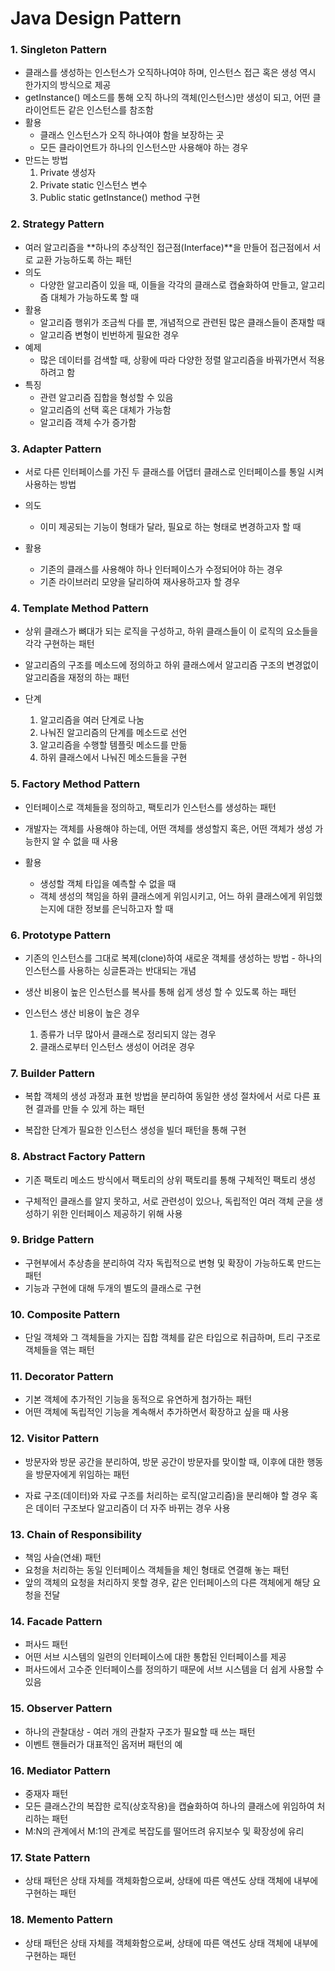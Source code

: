 # Java Design Pattern

### 1. Singleton Pattern

- 클래스를 생성하는 인스턴스가 오직하나여야 하며, 인스턴스 접근 혹은 생성 역시 한가지의 방식으로 제공
- getInstance() 메소드를 통해 오직 하나의 객체(인스턴스)만 생성이 되고, 어떤 클라이언트든 같은 인스턴스를 참조함
- 활용
  - 클래스 인스턴스가 오직 하나여야 함을 보장하는 곳
  - 모든 클라이언트가 하나의 인스턴스만 사용해야 하는 경우
- 만드는 방법
  1. Private 생성자
  2. Private static 인스턴스 변수
  3. Public static getInstance() method 구현

### 2. Strategy Pattern

- 여러 알고리즘을 **하나의 추상적인 접근점(Interface)**을 만들어 접근점에서 서로 교환 가능하도록 하는 패턴
- 의도
  - 다양한 알고리즘이 있을 때, 이들을 각각의 클래스로 캡슐화하여 만들고, 알고리즘 대체가 가능하도록 할 때
- 활용
  - 알고리즘 행위가 조금씩 다를 뿐, 개념적으로 관련된 많은 클래스들이 존재할 때
  - 알고리즘 변형이 빈번하게 필요한 경우
- 예제
  - 많은 데이터를 검색할 때, 상황에 따라 다양한 정렬 알고리즘을 바꿔가면서 적용하려고 함
- 특징
  - 관련 알고리즘 집합을 형성할 수 있음
  - 알고리즘의 선택 혹은 대체가 가능함
  - 알고리즘 객체 수가 증가함

### 3. Adapter Pattern

- 서로 다른 인터페이스를 가진 두 클래스를 어댑터 클래스로 인터페이스를 통일 시켜 사용하는 방법

- 의도
  - 이미 제공되는 기능이 형태가 달라, 필요로 하는 형태로 변경하고자 할 때
- 활용
  - 기존의 클래스를 사용해야 하나 인터페이스가 수정되어야 하는 경우
  - 기존 라이브러리 모양을 달리하여 재사용하고자 할 경우

### 4. Template Method Pattern

- 상위 클래스가 뼈대가 되는 로직을 구성하고, 하위 클래스들이 이 로직의 요소들을 각각 구현하는 패턴

- 알고리즘의 구조를 메소드에 정의하고 하위 클래스에서 알고리즘 구조의 변경없이 알고리즘을 재정의 하는 패턴
- 단계
  1. 알고리즘을 여러 단계로 나눔
  2. 나눠진 알고리즘의 단계를 메소드로 선언
  3. 알고리즘을 수행할 템플릿 메소드를 만듦
  4. 하위 클래스에서 나눠진 메소드들을 구현

### 5. Factory Method Pattern

- 인터페이스로 객체들을 정의하고, 팩토리가 인스턴스를 생성하는 패턴

- 개발자는 객체를 사용해야 하는데, 어떤 객체를 생성할지 혹은, 어떤 객체가 생성 가능한지 알 수 없을 때 사용
- 활용
  - 생성할 객체 타입을 예측할 수 없을 때
  - 객체 생성의 책임을 하위 클래스에게 위임시키고, 어느 하위 클래스에게 위임했는지에 대한 정보를 은닉하고자 할 때

### 6. Prototype Pattern

- 기존의 인스턴스를 그대로 복제(clone)하여 새로운 객체를 생성하는 방법 - 하나의 인스턴스를 사용하는 싱글톤과는 반대되는 개념

- 생산 비용이 높은 인스턴스를 복사를 통해 쉽게 생성 할 수 있도록 하는 패턴
- 인스턴스 생산 비용이 높은 경우
  1. 종류가 너무 많아서 클래스로 정리되지 않는 경우
  2. 클래스로부터 인스턴스 생성이 어려운 경우

### 7. Builder Pattern

- 복합 객체의 생성 과정과 표현 방법을 분리하여 동일한 생성 절차에서 서로 다른 표현 결과를 만들 수 있게 하는 패턴

- 복잡한 단계가 필요한 인스턴스 생성을 빌더 패턴을 통해 구현

### 8. Abstract Factory Pattern

- 기존 팩토리 메소드 방식에서 팩토리의 상위 팩토리를 통해 구체적인 팩토리 생성

- 구체적인 클래스를 알지 못하고, 서로 관련성이 있으나, 독립적인 여러 객체 군을 생성하기 위한 인터페이스 제공하기 위해 사용

### 9. Bridge Pattern

- 구현부에서 추상층을 분리하여 각자 독립적으로 변형 및 확장이 가능하도록 만드는 패턴
- 기능과 구현에 대해 두개의 별도의 클래스로 구현

### 10. Composite Pattern

- 단일 객체와 그 객체들을 가지는 집합 객체를 같은 타입으로 취급하며, 트리 구조로 객체들을 엮는 패턴

### 11. Decorator Pattern

- 기본 객체에 추가적인 기능을 동적으로 유연하게 첨가하는 패턴
- 어떤 객체에 독립적인 기능을 계속해서 추가하면서 확장하고 싶을 때 사용

### 12. Visitor Pattern

- 방문자와 방문 공간을 분리하여, 방문 공간이 방문자를 맞이할 때, 이후에 대한 행동을 방문자에게 위임하는 패턴

- 자료 구조(데이터)와 자료 구조를 처리하는 로직(알고리즘)을 분리해야 할 경우 혹은 데이터 구조보다 알고리즘이 더 자주 바뀌는 경우 사용

### 13. Chain of Responsibility

- 책임 사슬(연쇄) 패턴
- 요청을 처리하는 동일 인터페이스 객체들을 체인 형태로 연결해 놓는 패턴
- 앞의 객체의 요청을 처리하지 못할 경우, 같은 인터페이스의 다른 객체에게 해당 요청을 전달

### 14. Facade Pattern

- 퍼사드 패턴
- 어떤 서브 시스템의 일련의 인터페이스에 대한 통합된 인터페이스를 제공
- 퍼사드에서 고수준 인터페이스를 정의하기 때문에 서브 시스템을 더 쉽게 사용할 수 있음

### 15. Observer Pattern

- 하나의 관찰대상 - 여러 개의 관찰자 구조가 필요할 때 쓰는 패턴
- 이벤트 핸들러가 대표적인 옵저버 패턴의 예

### 16. Mediator Pattern

- 중재자 패턴
- 모든 클래스간의 복잡한 로직(상호작용)을 캡슐화하여 하나의 클래스에 위임하여 처리하는 패턴
- M:N의 관계에서 M:1의 관계로 복잡도를 떨어뜨려 유지보수 및 확장성에 유리

### 17. State Pattern

- 상태 패턴은 상태 자체를 객체화함으로써, 상태에 따른 액션도 상태 객체에 내부에 구현하는 패턴

### 18. Memento Pattern

- 상태 패턴은 상태 자체를 객체화함으로써, 상태에 따른 액션도 상태 객체에 내부에 구현하는 패턴
